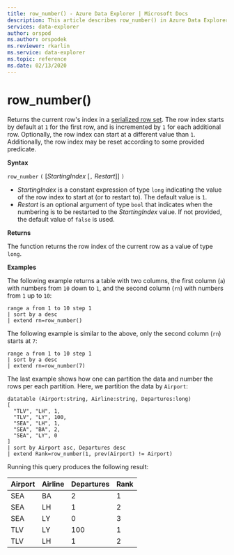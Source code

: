 ```yaml
---
title: row_number() - Azure Data Explorer | Microsoft Docs
description: This article describes row_number() in Azure Data Explorer.
services: data-explorer
author: orspod
ms.author: orspodek
ms.reviewer: rkarlin
ms.service: data-explorer
ms.topic: reference
ms.date: 02/13/2020
---
```

# row_number()

Returns the current row's index in a [serialized row set](./windowsfunctions.md#serialized-row-set).
The row index starts by default at `1` for the first row, and is incremented by `1` for each additional row.
Optionally, the row index can start at a different value than `1`.
Additionally, the row index may be reset according to some provided predicate.

**Syntax**

`row_number` `(` [*StartingIndex* [`,` *Restart*]] `)`

* *StartingIndex* is a constant expression of type `long` indicating the value
  of the row index to start at (or to restart to). The default value is `1`.
* *Restart* is an optional argument of type `bool` that indicates when the
  numbering is to be restarted to the *StartingIndex* value. If not provided,
  the default value of `false` is used.

**Returns**

The function returns the row index of the current row as a value of type `long`.

**Examples**

The following example returns a table with two columns, the first column (`a`)
with numbers from `10` down to `1`, and the second column (`rn`) with numbers
from `1` up to `10`:

```kusto
range a from 1 to 10 step 1
| sort by a desc
| extend rn=row_number()
```

The following example is similar to the above, only the second column (`rn`)
starts at `7`:

```kusto
range a from 1 to 10 step 1
| sort by a desc
| extend rn=row_number(7)
```

The last example shows how one can partition the data and number the rows
per each partition. Here, we partition the data by `Airport`:

```kusto
datatable (Airport:string, Airline:string, Departures:long)
[
  "TLV", "LH", 1,
  "TLV", "LY", 100,
  "SEA", "LH", 1,
  "SEA", "BA", 2,
  "SEA", "LY", 0
]
| sort by Airport asc, Departures desc
| extend Rank=row_number(1, prev(Airport) != Airport)
```

Running this query produces the following result:

Airport  | Airline  | Departures  | Rank
---------|----------|-------------|------
SEA      | BA       | 2           | 1
SEA      | LH       | 1           | 2
SEA      | LY       | 0           | 3
TLV      | LY       | 100         | 1
TLV      | LH       | 1           | 2